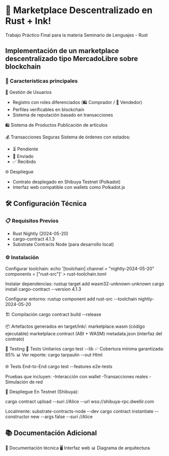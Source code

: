 # 🛒 Marketplace Descentralizado en Rust + Ink!

Trabajo Práctico Final para la materia Seminario de Lenguajes - Rust
## Implementación de un marketplace descentralizado tipo MercadoLibre sobre blockchain

### 🌟 Características principales
👥 Gestión de Usuarios
- Registro con roles diferenciados (🛍️ Comprador / 🏪 Vendedor)
- Perfiles verificables en blockchain
- Sistema de reputación basado en transacciones

🛍️ Sistema de Productos
 Publicación de artículos

💰 Transacciones Seguras
Sistema de órdenes con estados:
- ⏳ Pendiente
- 🚚 Enviado
- ✅ Recibido

🌐 Despliegue
- Contrato desplegado en Shibuya Testnet (Polkadot)
- Interfaz web compatible con wallets como Polkadot.js

## 🛠️ Configuración Técnica
### 📋 Requisitos Previos
- Rust Nightly (2024-05-20)
- cargo-contract 4.1.3
- Substrate Contracts Node (para desarrollo local)

### ⚙️ Instalación
Configurar toolchain:
echo '[toolchain]
channel = "nightly-2024-05-20"
components = ["rust-src"]' > rust-toolchain.toml

Instalar dependencias:
rustup target add wasm32-unknown-unknown
cargo install cargo-contract --version 4.1.3

Configurar entorno:
rustup component add rust-src --toolchain nightly-2024-05-20

🏗️ Compilación
cargo contract build --release

📦 Artefactos generados en target/ink/:
marketplace.wasm (código ejecutable)
marketplace.contract (ABI + WASM)
metadata.json (interfaz del contrato)

🧪 Testing
🔬 Tests Unitarios
cargo test --lib
✅ Cobertura mínima garantizada: 85%
📊 Ver reporte: cargo tarpaulin --out Html

🌐 Tests End-to-End
cargo test --features e2e-tests

Pruebas que incluyen:
-Interacción con wallet
-Transacciones reales
-Simulación de red

🚀 Despliegue
En Testnet (Shibuya):

cargo contract upload --suri //Alice --url wss://shibuya-rpc.dwellir.com

Localmente:
substrate-contracts-node --dev
cargo contract instantiate --constructor new --args false --suri //Alice

## 📚 Documentación Adicional
📄 Documentación técnica
🖥️ Interfaz web
📊 Diagrama de arquitectura

